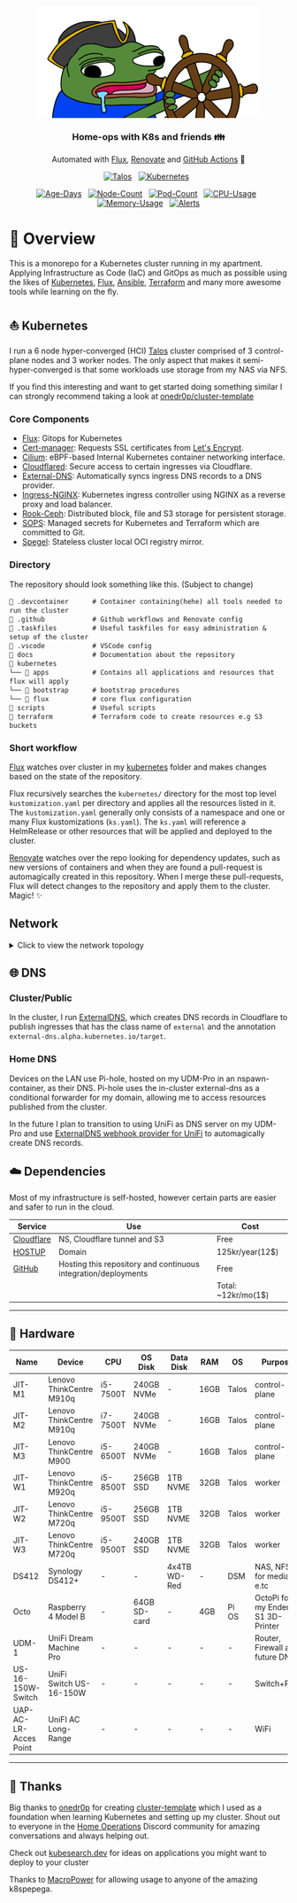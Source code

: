<div align="center">

<img src="https://raw.githubusercontent.com/s0undy/home-ops/main/docs/assets/k8spega.png" align="center" width="400px" height="200px"/>

### Home-ops with K8s and friends 👪
Automated with [Flux](https://fluxcd.io), [Renovate](https://github.com/renovatebot/renovate) and [GitHub Actions](https://github.com/features/actions)  🤖
</div>

<div align="center">

[![Talos](https://img.shields.io/endpoint?url=https%3A%2F%2Fkromgo.josefssonit.se%2Ftalos_version&style=for-the-badge&logo=talos&logoColor=white&color=blue&label=%20)](https://talos.dev)&nbsp;&nbsp;
[![Kubernetes](https://img.shields.io/endpoint?url=https%3A%2F%2Fkromgo.josefssonit.se%2Fkubernetes_version&style=for-the-badge&logo=kubernetes&logoColor=white&color=blue&label=%20)](https://kubernetes.io)&nbsp;&nbsp;
</div>

<div align="center">

[![Age-Days](https://img.shields.io/endpoint?url=https%3A%2F%2Fkromgo.josefssonit.se%2Fcluster_age_days&style=flat-square&label=Age)](https://github.com/kashalls/kromgo)&nbsp;&nbsp;
[![Node-Count](https://img.shields.io/endpoint?url=https%3A%2F%2Fkromgo.josefssonit.se%2Fcluster_node_count&style=flat-square&label=Nodes)](https://github.com/kashalls/kromgo)&nbsp;&nbsp;
[![Pod-Count](https://img.shields.io/endpoint?url=https%3A%2F%2Fkromgo.josefssonit.se%2Fcluster_pod_count&style=flat-square&label=Pods)](https://github.com/kashalls/kromgo)&nbsp;&nbsp;
[![CPU-Usage](https://img.shields.io/endpoint?url=https%3A%2F%2Fkromgo.josefssonit.se%2Fcluster_cpu_usage&style=flat-square&label=CPU)](https://github.com/kashalls/kromgo)&nbsp;&nbsp;
[![Memory-Usage](https://img.shields.io/endpoint?url=https%3A%2F%2Fkromgo.josefssonit.se%2Fcluster_memory_usage&style=flat-square&label=Memory)](https://github.com/kashalls/kromgo)&nbsp;&nbsp;
[![Alerts](https://img.shields.io/endpoint?url=https%3A%2F%2Fkromgo.josefssonit.se%2Fcluster_alert_count&style=flat-square&label=Alerts)](https://github.com/kashalls/kromgo)
</div>

# 📄 Overview
This is a monorepo for a Kubernetes cluster running in my apartment. Applying Infrastructure as Code (IaC) and GitOps as much as possible using the likes of [Kubernetes](https://kubernetes.io/), [Flux](https://github.com/fluxcd/flux2), [Ansible](https://www.ansible.com/), [Terraform](https://www.terraform.io/) and many more awesome tools while learning on the fly.

## ⛵ Kubernetes
I run a 6 node hyper-converged (HCI) [Talos](https://www.talos.dev) cluster comprised of 3 control-plane nodes and 3 worker nodes. The only aspect that makes it semi-hyper-converged is that some workloads use storage from my NAS via NFS.

If you find this interesting and want to get started doing something similar I can strongly recommend taking a look at [onedr0p/cluster-template](https://github.com/onedr0p/cluster-template)

### Core Components
- [Flux](https://fluxcd.io/): Gitops for Kubernetes
- [Cert-manager](https://github.com/cert-manager/cert-manager): Requests SSL certificates from [Let's Encrypt](https://letsencrypt.org/).
- [Cilium](https://github.com/cilium/cilium): eBPF-based Internal Kubernetes container networking interface.
- [Cloudflared](https://github.com/cloudflare/cloudflared): Secure access to certain ingresses via Cloudflare.
- [External-DNS](https://github.com/kubernetes-sigs/external-dns): Automatically syncs ingress DNS records to a DNS provider.
- [Ingress-NGINX](https://github.com/kubernetes/ingress-nginx): Kubernetes ingress controller using NGINX as a reverse proxy and load balancer.
- [Rook-Ceph](https://github.com/rook/rook): Distributed block, file and S3 storage for persistent storage.
- [SOPS](https://github.com/getsops/sops): Managed secrets for Kubernetes and Terraform which are committed to Git.
- [Spegel](https://github.com/spegel-org/spegel): Stateless cluster local OCI registry mirror.


### Directory
The repository should look something like this. (Subject to change)

```
📁 .devcontainer      # Container containing(hehe) all tools needed to run the cluster
📁 .github            # Github workflows and Renovate config
📁 .taskfiles         # Useful taskfiles for easy administration & setup of the cluster
📁 .vscode            # VSCode config
📁 docs               # Documentation about the repository
📁 kubernetes
└── 📁 apps           # Contains all applications and resources that flux will apply
└── 📁 bootstrap      # bootstrap procedures
└── 📁 flux           # core flux configuration
📁 scripts            # Useful scripts
📁 terraform          # Terraform code to create resources e.g S3 buckets
```
### Short workflow
[Flux](https://fluxcd.io/) watches over cluster in my [kubernetes](https://github.com/s0undy/home-ops/tree/main/kubernetes) folder and makes changes based on the state of the repository.

Flux recursively searches the `kubernetes/` directory for the most top level `kustomization.yaml` per directory and applies all the resources listed in it. The `kustomization.yaml` generally only consists of a namespace and one or many Flux kustomizations (`ks.yaml`). The `ks.yaml` will reference a HelmRelease or other resources that will be applied and deployed to the cluster.

[Renovate](https://github.com/renovatebot/renovate) watches over the repo looking for dependency updates, such as new versions of containers and when they are found a pull-request is automagically created in this repository. When I merge these pull-requests, Flux will detect changes to the repository and apply them to the cluster. Magic! ✨

## Network
<details>
  <summary>Click to view the network topology</summary>

  <img src="https://raw.githubusercontent.com/s0undy/home-ops/main/docs/assets/networktopology.png" align="center"/>
</details>

## 🌐 DNS

### Cluster/Public
In the cluster, I run [ExternalDNS](https://github.com/kubernetes-sigs/external-dns), which creates DNS records in Cloudflare to publish ingresses that has the class name of `external` and the annotation `external-dns.alpha.kubernetes.io/target`.

### Home DNS
Devices on the LAN use Pi-hole, hosted on my UDM-Pro in an nspawn-container, as their DNS. Pi-hole uses the in-cluster external-dns as a conditional forwarder for my domain, allowing me to access resources published from the cluster.

In the future I plan to transition to using UniFi as DNS server on my UDM-Pro and use [ExternalDNS webhook provider for UniFi](https://github.com/kashalls/external-dns-unifi-webhook) to automagically create DNS records.


## ☁️ Dependencies
Most of my infrastructure is self-hosted, however certain parts are easier and safer to run in the cloud.

| Service                                         | Use                                                               | Cost                |
|-------------------------------------------------|-------------------------------------------------------------------|---------------------|
| [Cloudflare](https://www.cloudflare.com/)       | NS, Cloudflare tunnel and S3                                      | Free                |
| [HOSTUP](https://www.cloudflare.com/)           | Domain                                                            | 125kr/year(12$)     |
| [GitHub](https://github.com/)                   | Hosting this repository and continuous integration/deployments    | Free                |
|                                                 |                                                                   | Total: ~12kr/mo(1$) |
---

## 🔧 Hardware
| Name               | Device                   | CPU      | OS Disk      | Data Disk     | RAM  | OS    | Purpose                             |
|------------------------|--------------------------|----------|--------------|---------------|------|-------|-------------------------------------|
| JIT-M1                 | Lenovo ThinkCentre M910q | i5-7500T | 240GB NVMe   | -             | 16GB | Talos | control-plane                       |
| JIT-M2                 | Lenovo ThinkCentre M910q | i7-7500T | 240GB NVMe   | -             | 16GB | Talos | control-plane                       |
| JIT-M3                 | Lenovo ThinkCentre M900  | i5-6500T | 240GB NVMe   | -             | 16GB | Talos | control-plane                       |
| JIT-W1                 | Lenovo ThinkCentre M920q | i5-8500T | 256GB SSD    | 1TB NVME      | 32GB | Talos | worker                              |
| JIT-W2                 | Lenovo ThinkCentre M720q | i5-9500T | 256GB SSD    | 1TB NVME      | 32GB | Talos | worker                              |
| JIT-W3                 | Lenovo ThinkCentre M720q | i5-9500T | 240GB SSD    | 1TB NVME      | 32GB | Talos | worker                              |
| DS412                  | Synology DS412+          | -        | -            | 4x4TB WD-Red  | -    | DSM   | NAS, NFS for media  e.tc            |
| Octo                   | Raspberry 4 Model B      | -        | 64GB SD-card | -             | 4GB  | Pi OS | OctoPi for my Ender 5 S1 3D-Printer |
| UDM-1                  | UniFi Dream Machine Pro  | -        | -            | -             | -    | -     | Router, Firewall and future DNS     |
| US-16-150W-Switch      | UniFi Switch US-16-150W  | -        | -            | -             | -    | -     | Switch+POE                          |
| UAP-AC-LR-Acces Point  | UniFI AC Long-Range      | -        | -            | -             | -    | -     | WiFi                                |
---

## 🤝 Thanks
Big thanks to [onedr0p](https://github.com/onedr0p) for creating [cluster-template](https://github.com/onedr0p/cluster-template) which I used as a foundation when learning Kubernetes and setting up my cluster. Shout out to everyone in the [Home Operations](https://discord.gg/home-operations) Discord community for amazing conversations and always helping out.

Check out [kubesearch.dev](https://kubesearch.dev/) for ideas on applications you might want to deploy to your cluster

Thanks to [MacroPower](https://github.com/MacroPower) for allowing usage to anyone of the amazing k8spepega.
